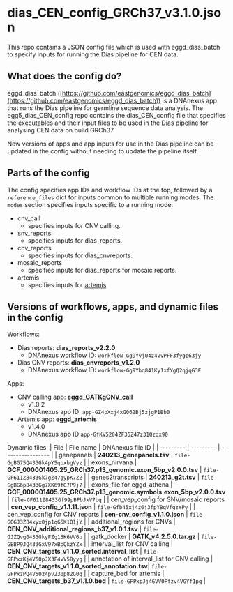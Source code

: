 # dias_CEN_config_GRCh37_v3.1.0.json

This repo contains a JSON config file which is used with eggd_dias_batch to specify inputs for running the Dias pipeline for CEN data.

## What does the config do?
eggd_dias_batch ([https://github.com/eastgenomics/eggd_dias_batch](https://github.com/eastgenomics/eggd_dias_batch)) is a DNAnexus app that runs the Dias pipeline for germline sequence data analysis. The egg5_dias_CEN_config repo contains the dias_CEN_config file that specifies the executables and their input files to be used in the Dias pipeline for analysing CEN data on build GRCh37.

New versions of apps and app inputs for use in the Dias pipeline can be updated in the config without needing to update the pipeline itself.

## Parts of the config
The config specifies app IDs and workflow IDs at the top, followed by a `reference_files` dict for inputs common to multiple running modes.
The `modes` section specifies inputs specific to a running mode:
* cnv_call
    * specifies inputs for CNV calling.
* snv_reports
    * specifies inputs for dias_reports.
* cnv_reports
    * specifies inputs for dias_cnvreports.
* mosaic_reports
    * specifies inputs for dias_reports for mosaic reports.
* artemis
    * specifies inputs for [artemis](https://github.com/eastgenomics/eggd_artemis)


## Versions of workflows, apps, and dynamic files in the config
Workflows:
* Dias reports: **dias_reports_v2.2.0**
    * DNAnexus workflow ID: `workflow-Gg9Yvj04z4VvPFF3fygp63jy`
* Dias CNV reports: **dias_cnvreports_v1.2.0**
    * DNAnexus workflow ID: `workflow-Gg9Ybq841Ky1xfYgQ2qjqG3F`

Apps:
* CNV calling app: **eggd_GATKgCNV_call**
    * v1.0.2
    * DNAnexus app ID: `app-GZ4pXxj4xG062Bj5zjgP1Bb0`
* Artemis app: **eggd_artemis**
    * v1.4.0
    * DNAnexus app ID `app-GfKV5204ZF35Z47z31Qzqx90`

Dynamic files:
| File      | File name | DNAnexus file ID |
| --------- | --------- | ---------------- |
| genepanels | **240213_genepanels.tsv** | `file-GgBG75Q433Gk4pY5qpxbgVyz` |
| exons_nirvana | **GCF_000001405.25_GRCh37.p13_genomic.exon_5bp_v2.0.0.tsv** | `file-GF611Z8433Gk7gZ47gypK7ZZ` |
| genes2transcripts | **240213_g2t.tsv** | `file-GgBG6p8433Gg7XK69fG7P9j7` |
| exons_file for eggd_athena | **GCF_000001405.25_GRCh37.p13_genomic.symbols.exon_5bp_v2.0.0.tsv** | `file-GF611Z8433Gf99pBPbJkV7bq` |
| cen_vep_config for SNV/mosaic reports | **cen_vep_config_v1.1.11.json** | `file-Gfb45xj4z6j3fpYBqVfgzYPy` |
| cen_vep_config for CNV reports | **cen-cnv_config_v1.1.0.json** | `file-GQGJ3Z84xyx0jp1q65K1Q1jY` |
| additional_regions for CNVs | **CEN_CNV_additional_regions_b37_v1.0.1.tsv** | `file-GJZQvg0433GkyFZg13K6VV6p` |
| gatk_docker | **GATK_v4.2.5.0.tar.gz** | `file-GBBP9JQ433GxV97xBpQkzYZx` |
| interval_list for CNV calling | **CEN_CNV_targets_v1.1.0_sorted.interval_list** | `file-GFPxzKj4V50pJX3F4vV58yyg` |
| annotation of interval_list for CNV calling | **CEN_CNV_targets_v1.1.0_sorted_annotation.tsv**| `file-GFPxzPQ4V50z4pv230p82G0q` |
| capture_bed for artemis | **CEN_CNV_targets_b37_v1.1.0.bed** | `file-GFPxpJj4GVV0Pfzv4VGYf1pq` |